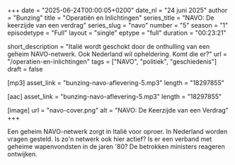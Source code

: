 +++
date = "2025-06-24T00:00:05+0200"
date_nl = "24 juni 2025"
author = "Bunzing"
title = "Operatiën en Inlichtingen"
series_title = "NAVO: De keerzijde van een verdrag"
series_slug = "navo"
number = "5"
season = "1"
episodetype = "Full"
layout = "single"
eptype = "full"
duration = "00:23:21"

short_description = "Italië wordt geschokt door de onthulling van een geheim NAVO-netwerk. Ook Nederland wil opheldering. Komt die er?"
url = "/operatien-en-inlichtingen"
tags = ["NAVO", "politiek", "geschiedenis"]
draft = false

[mp3]
asset_link = "bunzing-navo-aflevering-5.mp3"
length = "18297855"

[aac]
asset_link = "bunzing-navo-aflevering-5.mp3"
length = "18297855"

[image]
url = "navo-cover.png"
alt = "NAVO: De Keerzijde van een Verdrag"
+++

Een geheim NAVO-netwerk zorgt in Italië voor oproer. In Nederland worden vragen gesteld. Is zo'n netwerk ook hier actief? Is er een verband met geheime wapenvondsten in de jaren '80? De betrokken ministers reageren ontwijken.
